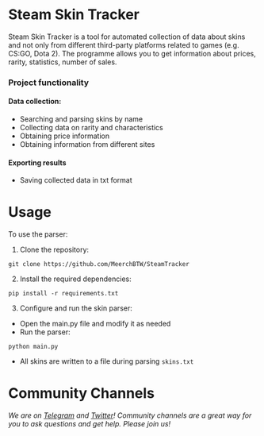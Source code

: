 # Steam Skin Tracker
Steam Skin Tracker is a tool for automated collection of data about skins and not only from different third-party platforms related to games (e.g. CS:GO, Dota 2). The programme allows you to get information about prices, rarity, statistics, number of sales.


### Project functionality
#### Data collection:
+  Searching and parsing skins by name
+  Collecting data on rarity and characteristics
+  Obtaining price information
+  Obtaining information from different sites


#### Exporting results
+ Saving collected data in txt format


# Usage
To use the parser:
1. Clone the repository:
```
git clone https://github.com/MeerchBTW/SteamTracker
 ```
2. Install the required dependencies:
```
pip install -r requirements.txt
```
3. Configure and run the skin parser:
+ Open the main.py file and modify it as needed
+ Run the parser:
```
python main.py
```
+ All skins are written to a file during parsing `skins.txt`


# Community Channels
*We are on [Telegram](https://t.me/CodeTrash_chat) and [Twitter](https://x.com/Shibaaa_aaaaaa)! Community channels are a great way for you to ask questions and get help. Please join us!*


